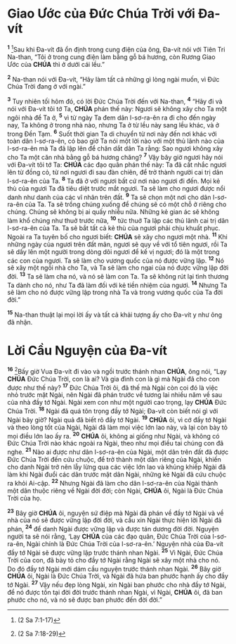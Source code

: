 # Giao Ước của Đức Chúa Trời với Đa-vít
<sup><b>1</b></sup> [^1@-dd3aa5b4-830a-4996-8d2e-d04a94349d31]Sau khi Đa-vít đã ổn định trong cung điện của ông, Đa-vít nói với Tiên Tri Na-than, “Tôi ở trong cung điện làm bằng gỗ bá hương, còn Rương Giao Ước của **CHÚA** thì ở dưới cái lều.”

<sup><b>2</b></sup> Na-than nói với Đa-vít, “Hãy làm tất cả những gì lòng ngài muốn, vì Đức Chúa Trời đang ở với ngài.”

<sup><b>3</b></sup> Tuy nhiên tối hôm đó, có lời Đức Chúa Trời đến với Na-than, <sup><b>4</b></sup> “Hãy đi và nói với Đa-vít tôi tớ Ta, **CHÚA** phán thế này: Ngươi sẽ không xây cho Ta một ngôi nhà để Ta ở, <sup><b>5</b></sup> vì từ ngày Ta đem dân I-sơ-ra-ên ra đi cho đến ngày nay, Ta không ở trong nhà nào, nhưng Ta ở từ lều này sang lều khác, và ở trong Đền Tạm. <sup><b>6</b></sup> Suốt thời gian Ta di chuyển từ nơi này đến nơi khác với toàn dân I-sơ-ra-ên, có bao giờ Ta nói một lời nào với một thủ lãnh nào của I-sơ-ra-ên mà Ta đã lập lên để chăn dắt dân Ta rằng: Sao ngươi không xây cho Ta một căn nhà bằng gỗ bá hương chăng? <sup><b>7</b></sup> Vậy bây giờ ngươi hãy nói với Đa-vít tôi tớ Ta: **CHÚA** các đạo quân phán thế này: Ta đã cất nhắc ngươi lên từ đồng cỏ, từ nơi ngươi đi sau đàn chiên, để trở thành người cai trị dân I-sơ-ra-ên của Ta. <sup><b>8</b></sup> Ta đã ở với ngươi bất cứ nơi nào ngươi đi đến. Mọi kẻ thù của ngươi Ta đã tiêu diệt trước mắt ngươi. Ta sẽ làm cho ngươi được nổi danh như danh của các vĩ nhân trên đất. <sup><b>9</b></sup> Ta sẽ chọn một nơi cho dân I-sơ-ra-ên của Ta. Ta sẽ trồng chúng xuống để chúng sẽ có một chỗ ở riêng cho chúng. Chúng sẽ không bị ai quấy nhiễu nữa. Những kẻ gian ác sẽ không làm khổ chúng như thuở trước nữa, <sup><b>10</b></sup> tức thuở Ta lập các thủ lãnh cai trị dân I-sơ-ra-ên của Ta. Ta sẽ bắt tất cả kẻ thù của ngươi phải chịu khuất phục. Ngoài ra Ta tuyên bố cho ngươi biết: **CHÚA** sẽ xây cho ngươi một nhà. <sup><b>11</b></sup> Khi những ngày của ngươi trên đất mãn, ngươi sẽ quy về với tổ tiên ngươi, rồi Ta sẽ dấy lên một người trong dòng dõi ngươi để kế vị ngươi; đó là một trong các con của ngươi. Ta sẽ làm cho vương quốc của nó được vững lập. <sup><b>12</b></sup> Nó sẽ xây một ngôi nhà cho Ta, và Ta sẽ làm cho ngai của nó được vững lập đời đời. <sup><b>13</b></sup> Ta sẽ làm cha nó, và nó sẽ làm con Ta. Ta sẽ không rút lại tình thương Ta dành cho nó, như Ta đã làm đối với kẻ tiền nhiệm của ngươi. <sup><b>14</b></sup> Nhưng Ta sẽ làm cho nó được vững lập trong nhà Ta và trong vương quốc của Ta đời đời.”

<sup><b>15</b></sup> Na-than thuật lại mọi lời ấy và tất cả khải tượng ấy cho Đa-vít y như ông đã nhận.

# Lời Cầu Nguyện của Đa-vít
<sup><b>16</b></sup> [^2@-dd3aa5b4-830a-4996-8d2e-d04a94349d31]Bấy giờ Vua Đa-vít đi vào và ngồi trước thánh nhan **CHÚA**, ông nói, “Lạy **CHÚA** Đức Chúa Trời, con là ai? Và gia đình con là gì mà Ngài đã cho con được như thế này? <sup><b>17</b></sup> Đức Chúa Trời ôi, đã thế mà Ngài còn coi đó là việc nhỏ trước mặt Ngài, nên Ngài đã phán trước về tương lai nhiều năm về sau của nhà đầy tớ Ngài. Ngài xem con như một người cao trọng, lạy **CHÚA** Đức Chúa Trời. <sup><b>18</b></sup> Ngài đã quá tôn trọng đầy tớ Ngài; Đa-vít còn biết nói gì với Ngài bây giờ? Ngài quả đã biết rõ đầy tớ Ngài. <sup><b>19</b></sup> **CHÚA** ôi, vì cớ đầy tớ Ngài và theo lòng tốt của Ngài, Ngài đã làm mọi việc lớn lao này, và lại còn bày tỏ mọi điều lớn lao ấy ra. <sup><b>20</b></sup> **CHÚA** ôi, không ai giống như Ngài, và không có Đức Chúa Trời nào khác ngoài ra Ngài, theo như mọi điều tai chúng con đã nghe. <sup><b>21</b></sup> Nào ai được như dân I-sơ-ra-ên của Ngài, một dân trên đất đã được Đức Chúa Trời đến cứu chuộc, để trở thành một dân riêng của Ngài, khiến cho danh Ngài trở nên lẫy lừng qua các việc lớn lao và khủng khiếp Ngài đã làm khi Ngài đuổi các dân trước mặt dân Ngài, những kẻ Ngài đã cứu chuộc ra khỏi Ai-cập. <sup><b>22</b></sup> Nhưng Ngài đã làm cho dân I-sơ-ra-ên của Ngài thành một dân thuộc riêng về Ngài đời đời; còn Ngài, **CHÚA** ôi, Ngài là Đức Chúa Trời của họ.

<sup><b>23</b></sup> Bây giờ **CHÚA** ôi, nguyện sứ điệp mà Ngài đã phán về đầy tớ Ngài và về nhà của nó sẽ được vững lập đời đời, và cầu xin Ngài thực hiện lời Ngài đã phán, <sup><b>24</b></sup> để danh Ngài được vững lập và được tán dương đời đời. Nguyện người ta sẽ nói rằng, ‘Lạy **CHÚA** của các đạo quân, Đức Chúa Trời của I-sơ-ra-ên, Ngài chính là Đức Chúa Trời của I-sơ-ra-ên.’ Nguyện nhà của Đa-vít đầy tớ Ngài sẽ được vững lập trước thánh nhan Ngài. <sup><b>25</b></sup> Vì Ngài, Đức Chúa Trời của con, đã bày tỏ cho đầy tớ Ngài rằng Ngài sẽ xây một nhà cho nó. Do đó đầy tớ Ngài mới dám cầu nguyện trước thánh nhan Ngài. <sup><b>26</b></sup> Bây giờ **CHÚA** ôi, Ngài là Đức Chúa Trời, và Ngài đã hứa ban phước hạnh ấy cho đầy tớ Ngài. <sup><b>27</b></sup> Vậy nếu đẹp lòng Ngài, xin Ngài ban phước cho nhà đầy tớ Ngài, để nó được tồn tại đời đời trước thánh nhan Ngài, vì Ngài, **CHÚA** ôi, đã ban phước cho nó, và nó sẽ được ban phước đến đời đời.”

[^1@-dd3aa5b4-830a-4996-8d2e-d04a94349d31]: (2 Sa 7:1-17)
[^2@-dd3aa5b4-830a-4996-8d2e-d04a94349d31]: (2 Sa 7:18-29)